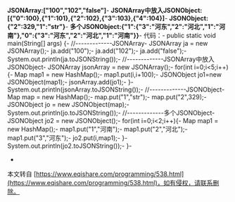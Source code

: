 **JSONArray:\["100","102","false"\]**-
**JSONArray中放入JSONObject:\[{"0":100},{"1":101},{"2":102},{"3":103},{"4":104}\]**-
**JSONObject:{"2":329,"1":"str"}**-
**多个JSONObject:{"1":{"3":"河东","2":"河北","1":"河南"},"0":{"3":"河东","2":"河北","1":"河南"}}**-
代码：-
public static void main(String\[\] args) {-
 //-------------JSONArray-
 JSONArray ja = new JSONArray();-
 ja.add("100");-
 ja.add("102");-
 ja.add("false");-
 System.out.println(ja.toJSONString());-
 //-------------JSONArray中放入JSONObject-
 JSONArray jsonArray = new JSONArray();-
 for(int i=0;i<5;i++){-
 Map map1 = new HashMap();-
 map1.put(i,i+100);-
 JSONObject jo1=new JSONObject(map1);-
 jsonArray.add(jo1);-
 }-
 System.out.println(jsonArray.toJSONString());-
 //-------------JSONObject-
 Map map = new HashMap();-
 map.put("1","str");-
 map.put("2",329);-
 JSONObject jo = new JSONObject(map);-
 System.out.println(jo.toJSONString());-
 //-------------多个JSONObject-
 JSONObject jo2 = new JSONObject();-
 for(int i=0;i<2;i++){-
 Map map1 = new HashMap();-
 map1.put("1","河南");-
 map1.put("2","河北");-
 map1.put("3","河东");-
 jo2.put(i,map1);-
 }-
 System.out.println(jo2.toJSONString());-
}-

-

本文转自 [https://www.eqishare.com/programming/538.html](https://www.eqishare.com/programming/538.html)，如有侵权，请联系删除。